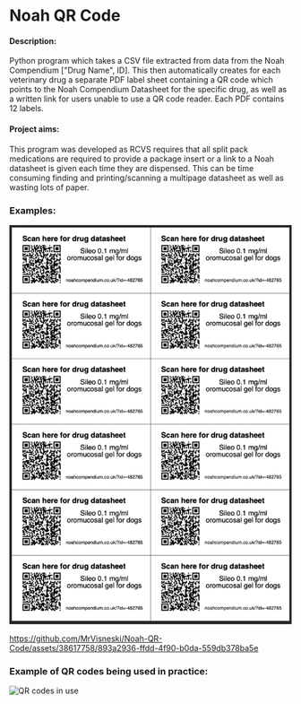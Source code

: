 # Noah QR Code

#### Description:
Python program which takes a CSV file extracted from data from the Noah Compendium ["Drug Name", ID]. This then automatically creates for each veterinary drug a separate PDF label sheet containing a QR code which points to the Noah Compendium Datasheet for the specific drug, as well as a written link for users unable to use a QR code reader. Each PDF contains 12 labels. 

#### Project aims:
This program was developed as RCVS requires that all split pack medications are required to provide a package insert or a link to a Noah datasheet is given each time they are dispensed. This can be time consuming finding and printing/scanning a multipage datasheet as well as wasting lots of paper. 

### Examples:

![](images/examplepdf.png)

https://github.com/MrVisneski/Noah-QR-Code/assets/38617758/893a2936-ffdd-4f90-b0da-559db378ba5e

### Example of QR codes being used in practice:
![QR codes in use](https://github.com/Luke-Cherry/Noah-QR-Code/assets/38617758/64436714-04f7-4701-afab-93b749f4e51a)
